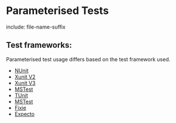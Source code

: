 # Parameterised Tests

include: file-name-suffix


## Test frameworks:

Parameterised test usage differs based on the test framework used.

 * [NUnit](parameterised-nunit.md)
 * [Xunit V2](parameterised-xunitv2.md)
 * [Xunit V3](parameterised-xunitv3.md)
 * [MSTest](parameterised-mstest.md)
 * [TUnit](parameterised-tunit.md)
 * [MSTest](parameterised-mstest.md)
 * [Fixie](parameterised-fixie.md)
 * [Expecto](parameterised-expecto.md)